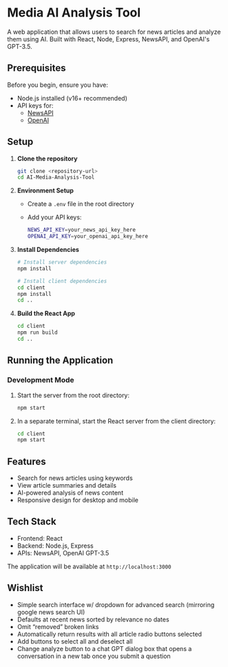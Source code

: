 # Media AI Analysis Tool

A web application that allows users to search for news articles and analyze them using AI. Built with React, Node, Express, NewsAPI, and OpenAI's GPT-3.5.

## Prerequisites

Before you begin, ensure you have:
- Node.js installed (v16+ recommended)
- API keys for:
  - [NewsAPI](https://newsapi.org/)
  - [OpenAI](https://platform.openai.com/)

## Setup

1. **Clone the repository**

   ```bash
   git clone <repository-url>
   cd AI-Media-Analysis-Tool
   ```

2. **Environment Setup**
   - Create a `.env` file in the root directory
   - Add your API keys:

     ```bash
     NEWS_API_KEY=your_news_api_key_here
     OPENAI_API_KEY=your_openai_api_key_here
     ```

3. **Install Dependencies**

   ```bash
   # Install server dependencies
   npm install

   # Install client dependencies
   cd client
   npm install
   cd ..
   ```

4. **Build the React App**

   ```bash
   cd client
   npm run build
   cd ..
   ```

## Running the Application

### Development Mode
1. Start the server from the root directory:

   ```bash
   npm start
   ```

2. In a separate terminal, start the React server from the client directory:

   ```bash
   cd client
   npm start
   ```

## Features
- Search for news articles using keywords
- View article summaries and details
- AI-powered analysis of news content
- Responsive design for desktop and mobile

## Tech Stack
- Frontend: React
- Backend: Node.js, Express
- APIs: NewsAPI, OpenAI GPT-3.5

The application will be available at `http://localhost:3000`

## Wishlist 
- Simple search interface w/ dropdown for advanced search (mirroring google news search UI) 
- Defaults at recent news sorted by relevance no dates
- Omit “removed” broken links
- Automatically return results with all article radio buttons selected 
- Add buttons to select all and deselect all
- Change analyze button to a chat GPT dialog box that opens a conversation in a new tab once you submit a question
